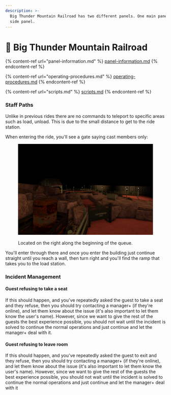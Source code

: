 ```yaml
---
description: >-
  Big Thunder Mountain Railroad has two different panels. One main panel and one
  side panel.
---
```


# 🚂 Big Thunder Mountain Railroad

{% content-ref url="panel-information.md" %}
[panel-information.md](panel-information.md)
{% endcontent-ref %}

{% content-ref url="operating-procedures.md" %}
[operating-procedures.md](operating-procedures.md)
{% endcontent-ref %}

{% content-ref url="scripts.md" %}
[scripts.md](scripts.md)
{% endcontent-ref %}

### Staff Paths

Unlike in previous rides there are no commands to teleport to specific areas such as load, unload. This is due to the small distance to get to the ride station.

When entering the ride, you'll see a gate saying cast members only:

<figure><img src="../../../.gitbook/assets/image.png" alt=""><figcaption><p>Located on the right along the beginning of the queue.</p></figcaption></figure>

You'll enter through there and once you enter the building just continue straight until you reach a wall, then turn right and you'll find the ramp that takes you to the load station.

### Incident Management

#### Guest refusing to take a seat

If this should happen, and you've repeatedly asked the guest to take a seat and they refuse, then you should try contacting a manager+ (if they're online), and let them know about the issue (it's also important to let them know the user's name). However, since we want to give the rest of the guests the best experience possible, you should not wait until the incident is solved to continue the normal operations and just continue and let the manager+ deal with it.

#### Guest refusing to leave room

If this should happen, and you've repeatedly asked the guest to exit and they refuse, then you should try contacting a manager+ (if they're online), and let them know about the issue (it's also important to let them know the user's name). However, since we want to give the rest of the guests the best experience possible, you should not wait until the incident is solved to continue the normal operations and just continue and let the manager+ deal with it
